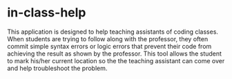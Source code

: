# in-class-help
This application is designed to help teaching assistants of coding classes.
When students are trying to follow along with the professor, they often
commit simple syntax errors or logic errors that prevent their code from
achieving the result as shown by the professor. This tool allows the student
to mark his/her current location so the the teaching assistant can come
over and help troubleshoot the problem.
